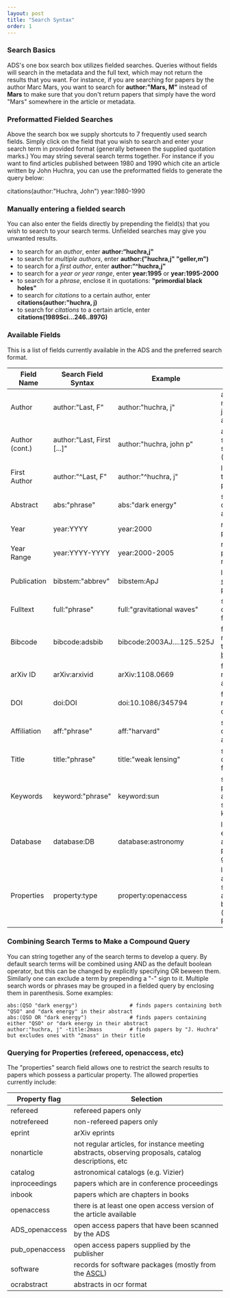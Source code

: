 ```yaml
---
layout: post
title: "Search Syntax"
order: 1
---
```



### Search Basics

ADS's one box search box utilizes fielded searches.  Queries without fields will search in the metadata and the full text, which may not return the results that you want.  For instance, if you are searching for papers by the author Marc Mars, you want to search for **author:"Mars, M"** instead of **Mars** to make sure that you don't return papers that simply have the word "Mars" somewhere in the article or metadata.  

### Preformatted Fielded Searches

Above the search box we supply shortcuts to 7 frequently used search fields.  Simply click on the field that you wish to search and enter your search term in provided format (generally between the supplied quotation marks.)  You may string several search terms together.  For instance if you want to find articles published between 1980 and 1990 which cite an article written by John Huchra, you can use the preformatted fields to generate the query below:

   citations(author:"Huchra, John") year:1980-1990

### Manually entering a fielded search

You can also enter the fields directly by prepending the field(s) that you wish to search to your search terms.  Unfielded searches may give you unwanted results.    

* to search for an *author*, enter **author:&ldquo;huchra,j"**
* to search for *multiple authors*, enter **author:("huchra,j" "geller,m")**
* to search for a *first author*, enter **author:&ldquo;^huchra,j"**
* to search for a *year or year range*, enter **year:1995** or **year:1995-2000**
* to search for a *phrase*, enclose it in quotations: **"primordial black holes"**
* to search for *citations* to a certain author, enter **citations(author:"huchra, j)**
* to search for *citations* to a certain article, enter **citations(1989Sci...246..897G)**



### Available Fields
This is a list of fields currently available in the ADS and the preferred search format.  

Field Name   | Search Field Syntax         | Example                 | Notes
------------ | --------------------------- | ----------------------- | --------------
Author       | author:"Last, F"            | author:"huchra, j"      | author name may include just lastname and initial
Author (cont.)| author:"Last, First [...]"  | author:"huchra, john p" | an example of stricter author search (recommended)
First Author | author:"^Last, F"           | author:"^huchra, j"     | limit the search to first-author papers    
Abstract     | abs:"phrase"                | abs:"dark energy"       | search for word or phrase in abstract      
Year         | year:YYYY                   | year:2000               | require specific publication year          
Year Range  | year:YYYY-YYYY              | year:2000-2005          | require publication date range             
Publication  | bibstem:"abbrev"            | bibstem:ApJ             | limit search to a <a href="http://adsabs.harvard.edu/abs_doc/journal_abbr.html">specific publication</a>
Fulltext     | full:"phrase"               | full:"gravitational waves" | search for word or phrase in fulltext   
Bibcode      | bibcode:adsbib              | bibcode:2003AJ....125..525J | finds a specific record using the <A HREF="http://adsabs.harvard.edu/abs_doc/help_pages/data.html#bibcodes">ADS bibcode</A>
arXiv ID     | arXiv:arxivid               | arXiv:1108.0669         | finds a specific record using its arXiv id
DOI          | doi:DOI                     | doi:10.1086/345794      | finds a specific record using its digital object id
Affiliation  | aff:"phrase"                | aff:"harvard"           | search for word or phrase in affiliation field
Title        | title:"phrase"              | title:"weak lensing"    | search for word or phrase in title field   
Keywords     | keyword:"phrase"            | keyword:sun             | search publisher- or author-supplied keywords
Database     | database:DB                 | database:astronomy      | limit search to either astronomy or physics or general
Properties   | property:type               | property:openaccess     | limit search to article with specific attributes [see below.] (Querying for Properties.md)


### Combining Search Terms to Make a Compound Query

You can string together any of the search terms to develop a query.  By default search terms will be combined using AND as the default boolean operator, but this can be changed by explicitly specifying OR beween them.  Similarly one can exclude a term by prepending a "-" sign to it.  Multiple search words or phrases may be grouped in a fielded query by enclosing them in parenthesis.  Some examples:

    abs:(QSO "dark energy")                 # finds papers containing both "QSO" and "dark energy" in their abstract
    abs:(QSO OR "dark energy")              # finds papers containing either "QSO" or "dark energy in their abstract
    author:"huchra, j" -title:2mass         # finds papers by "J. Huchra" but excludes ones with "2mass" in their title


### Querying for Properties (refereed, openaccess, etc)

The "properties" search field allows one to restrict the search results to papers which possess a particular property.  The allowed properties currently include:

Property flag  | Selection                
-------------- | ------------------------
refereed       | refereed papers only   
notrefereed    | non-refereed papers only
eprint         | arXiv eprints            
nonarticle     | not regular articles, for instance meeting abstracts, observing proposals, catalog descriptions, etc
catalog        | astronomical catalogs (e.g. Vizier)
inproceedings  | papers which are in conference proceedings
inbook         | papers which are chapters in books
openaccess     | there is at least one open access version of the article available
ADS_openaccess | open access papers that have been scanned by the ADS
pub_openaccess | open access papers supplied by the publisher
software       | records for software packages (mostly from the [ASCL](http://ascl.net))
ocrabstract    | abstracts in ocr format

